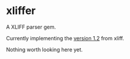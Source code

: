 xliffer
=======

A XLIFF parser gem.

Currently implementing the [version 1.2](http://docs.oasis-open.org/xliff/xliff-core/xliff-core.html) from xliff.

Nothing worth looking here yet.
